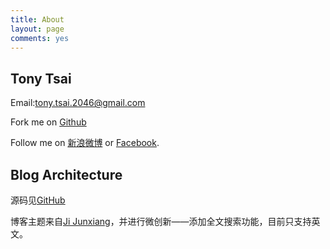 ```yaml
---
title: About
layout: page
comments: yes
---
```

  
## Tony Tsai 
Email:tony.tsai.2046@gmail.com

Fork me on [Github](https://github.com/caijun)

Follow me on [新浪微博](http://weibo.com/caijun2046) or [Facebook](http://www.facebook.com/tony.tsai.9828).

## Blog Architecture
源码见[GitHub](https://github.com/caijun/blog.tonytsai.name)

博客主题来自[Ji Junxiang](https://github.com/dashjim/dashjim.github.com)，并进行微创新——添加全文搜索功能，目前只支持英文。